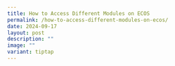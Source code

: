 ```yaml
---
title: How to Access Different Modules on ECOS
permalink: /how-to-access-different-modules-on-ecos/
date: 2024-09-17
layout: post
description: ""
image: ""
variant: tiptap
---
```

